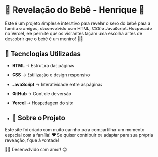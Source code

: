# 🎉 Revelação do Bebê - Henrique 💙

Este é um projeto simples e interativo para revelar o sexo do bebê para a família e amigos, desenvolvido com HTML, CSS e JavaScript. Hospedado no Vercel, ele permite que os visitantes façam uma escolha antes de descobrir que o bebê é um menino! 👶✨

## 🚀 Tecnologias Utilizadas
- **HTML** → Estrutura das páginas
- **CSS** → Estilização e design responsivo
- **JavaScript** → Interatividade entre as páginas
- **GitHub** → Controle de versão
- **Vercel** → Hospedagem do site

- ## 🎊 Sobre o Projeto
Este site foi criado com muito carinho para compartilhar um momento especial com a família! ❤️ Se quiser contribuir ou adaptar para sua própria revelação, fique à vontade!

👩‍💻 Desenvolvido com amor! 😊

